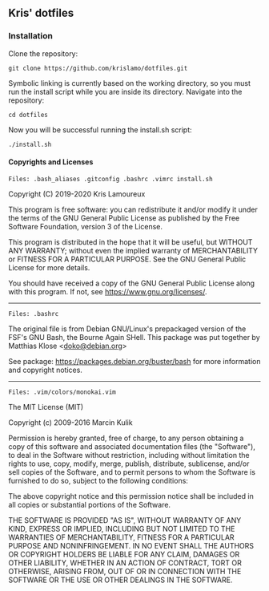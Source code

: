 ## Kris' dotfiles
### Installation

Clone the repository:

`git clone https://github.com/krislamo/dotfiles.git`

Symbolic linking is currently based on the working directory, so you must run the install script while you are inside its directory. Navigate into the repository:

`cd dotfiles`

Now you will be successful running the install.sh script:

`./install.sh`


#### Copyrights and Licenses

`Files: .bash_aliases .gitconfig .bashrc .vimrc install.sh`

Copyright (C) 2019-2020  Kris Lamoureux

This program is free software: you can redistribute it and/or modify it under the terms of the GNU General Public License as published by the Free Software Foundation, version 3 of the License.

This program is distributed in the hope that it will be useful, but WITHOUT ANY WARRANTY; without even the implied warranty of MERCHANTABILITY or FITNESS FOR A PARTICULAR PURPOSE.  See the GNU General Public License for more details.

You should have received a copy of the GNU General Public License along with this program. If not, see <https://www.gnu.org/licenses/>.

---

`Files: .bashrc`

The original file is from Debian GNU/Linux's prepackaged version of the FSF's GNU Bash,
the Bourne Again SHell. This package was put together by Matthias Klose <doko@debian.org\>

See package: <https://packages.debian.org/buster/bash> for more information and copyright notices.


---

`Files: .vim/colors/monokai.vim`

The MIT License (MIT)

Copyright (c) 2009-2016 Marcin Kulik

Permission is hereby granted, free of charge, to any person obtaining a copy
of this software and associated documentation files (the "Software"), to deal
in the Software without restriction, including without limitation the rights
to use, copy, modify, merge, publish, distribute, sublicense, and/or sell
copies of the Software, and to permit persons to whom the Software is
furnished to do so, subject to the following conditions:

The above copyright notice and this permission notice shall be included in all
copies or substantial portions of the Software.

THE SOFTWARE IS PROVIDED "AS IS", WITHOUT WARRANTY OF ANY KIND, EXPRESS OR
IMPLIED, INCLUDING BUT NOT LIMITED TO THE WARRANTIES OF MERCHANTABILITY,
FITNESS FOR A PARTICULAR PURPOSE AND NONINFRINGEMENT. IN NO EVENT SHALL THE
AUTHORS OR COPYRIGHT HOLDERS BE LIABLE FOR ANY CLAIM, DAMAGES OR OTHER
LIABILITY, WHETHER IN AN ACTION OF CONTRACT, TORT OR OTHERWISE, ARISING FROM,
OUT OF OR IN CONNECTION WITH THE SOFTWARE OR THE USE OR OTHER DEALINGS IN THE
SOFTWARE.
